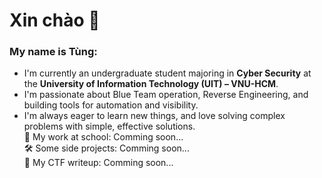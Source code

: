 # Xin chào 👋
### My name is Tùng:
- I'm currently an undergraduate student majoring in **Cyber Security** at the **University of Information Technology (UIT) – VNU-HCM**.
- I'm passionate about Blue Team operation, Reverse Engineering, and building tools for automation and visibility.
- I'm always eager to learn new things, and love solving complex problems with simple, effective solutions.  
🔬 My work at school: Comming soon...  
🛠 Some side projects: Comming soon...  
📝 My CTF writeup: Comming soon...  
